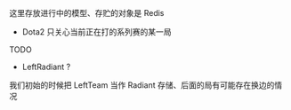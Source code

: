 这里存放进行中的模型、存贮的对象是 Redis

* Dota2 只关心当前正在打的系列赛的某一局


TODO

* LeftRadiant ?

我们初始的时候把 LeftTeam 当作 Radiant 存储、后面的局有可能存在换边的情况